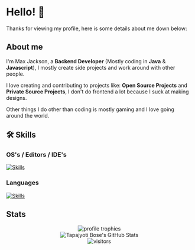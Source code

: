 # Hello! 👋
Thanks for viewing my profile, here is some details about me down below:

## About me
I'm Max Jackson, a **Backend Developer** (Mostly coding in **Java** & **Javascript**), I mostly create side projects and work around with other people.  
  
I love creating and contributing to projects like: **Open Source Projects** and **Private Source Projects**, I don't do frontend a lot because I suck at making designs.  
  
Other things I do other than coding is mostly gaming and I love going around the world.

## 🛠️ Skills

### OS's / Editors / IDE's
[![Skills](https://github-widgetbox.vercel.app/api/skills?theme=carbon&software=linux,windows,vscode)]()

### Languages
[![Skills](https://github-widgetbox.vercel.app/api/skills?frameworks=js,java,python,csharp,lua&theme=carbon)]()

## Stats
<div align="center">
    <img src="https://github-profile-trophy.vercel.app/?username=maxjackson2&row=1&column=6&margin-h=8&theme=darkhub&count_private=true&margin-w=15&no-frame=true" alt="profile trophies" />
    <br />
    <img src="https://github-readme-stats.vercel.app/api?username=maxjackson2&show_icons=true&hide_border=true" alt="Tapajyoti Bose's GitHub Stats">
    <br />
    <img src="https://visitor-badge.laobi.icu/badge?page_id=maxjackson2.maxjackson2" alt="visitors">
    <br />
</div>
